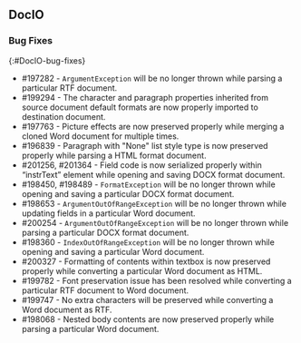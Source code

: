 ## DocIO

### Bug Fixes
{:#DocIO-bug-fixes}

* \#197282 - `ArgumentException` will be no longer thrown while parsing a particular RTF document.
* \#199294 - The character and paragraph properties inherited from source document default formats are now properly imported to destination document.
* \#197763 - Picture effects are now preserved properly while merging a cloned Word document for multiple times.
* \#196839 - Paragraph with "None" list style type is now preserved properly while parsing a HTML format document.
* \#201256, \#201364 - Field code is now serialized properly within “instrText” element while opening and saving DOCX format document.
* \#198450, \#198489 - `FormatException` will be no longer thrown while opening and saving a particular DOCX format document.
* \#198653 - `ArgumentOutOfRangeException` will be no longer thrown while updating fields in a particular Word document.
* \#200254 - `ArgumentOutOfRangeException` will be no longer thrown while parsing a particular DOCX format document.
* \#198360 - `IndexOutOfRangeException` will be no longer thrown while opening and saving a particular Word document.
* \#200327 - Formatting of contents within textbox is now preserved properly while converting a particular Word document as HTML.
* \#199782 - Font preservation issue has been resolved while converting a particular RTF document to Word document.
* \#199747 - No extra characters will be preserved while converting a Word document as RTF.
* \#198068 - Nested body contents are now preserved properly while parsing a particular Word document.
